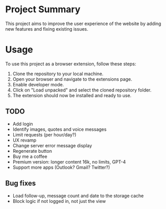 # Project Summary

This project aims to improve the user experience of the website by adding new features and fixing existing issues.

# Usage

To use this project as a browser extension, follow these steps:

1. Clone the repository to your local machine.
2. Open your browser and navigate to the extensions page.
3. Enable developer mode.
4. Click on "Load unpacked" and select the cloned repository folder.
5. The extension should now be installed and ready to use.

## TODO

* Add login
* Identify images, quotes and voice messages
* Limit requests (per hour/day?)
* UX revamp
* Change server error message display
* Regenerate button
* Buy me a coffee
* Premium version: longer content 16k, no limits, GPT-4
* Support more apps (Outlook? Gmail? Twitter?)

## Bug fixes
* Load follow-up, message count and date to the storage cache
* Block logic if not logged in, not just the view
